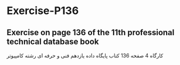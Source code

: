 # Exercise-P136
Exercise on page 136 of the 11th professional technical database book
---------------------------------------
کارگاه 4 صفحه 136
کتاب پایگاه داده یازدهم فنی و حرفه ای
رشته کامپیوتر
